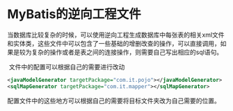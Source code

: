 # MyBatis的逆向工程文件

​	当数据库比较复杂的时候，可以使用逆向工程生成数据库中每张表的相关xml文件和实体类，这些文件中可以包含了一些基础的增删改查的操作，可以直接调用，如果是较为复杂的操作或者是表之间的连接操作，则需要自己写出相应的sql语句。

​	文件中的配置可以根据自己的需要进行改动

```xml
<javaModelGenerator targetPackage="com.it.pojo"></javaModelGenerator>
<sqlMapGenerator targetPackage="com.it.mapper"></sqlMapGenerator>
```

配置文件中的这些地方可以根据自己的需要将目标文件夹改为自己需要的位置。